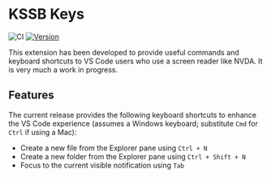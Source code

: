 # KSSB Keys

![CI](https://github.com/esimkowitz/kssbkeys/workflows/CI/badge.svg) [![Version](https://vsmarketplacebadge.apphb.com/version/esimkowitz.kssbkeys.svg)](https://marketplace.visualstudio.com/items?itemName=esimkowitz.kssbkeys)

This extension has been developed to provide useful commands and keyboard shortcuts to VS Code users who use a screen reader like NVDA. It is very much a work in progress.

## Features

The current release provides the following keyboard shortcuts to enhance the VS Code experience (assumes a Windows keyboard; substitute `Cmd` for `Ctrl` if using a Mac):

- Create a new file from the Explorer pane using `Ctrl + N`
- Create a new folder from the Explorer pane using `Ctrl + Shift + N`
- Focus to the current visible notification using `Tab`